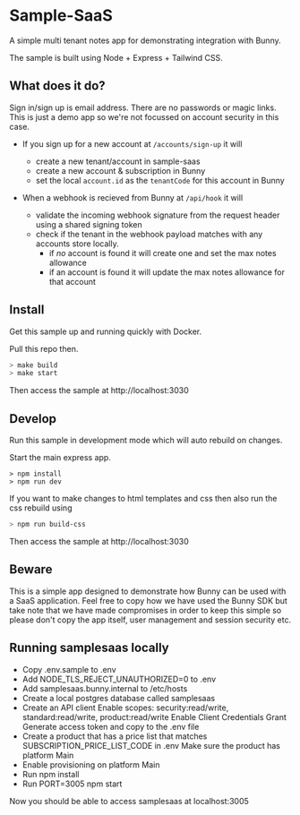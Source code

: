 # Sample-SaaS

A simple multi tenant notes app for demonstrating integration with Bunny.

The sample is built using Node + Express + Tailwind CSS.

## What does it do?

Sign in/sign up is email address. There are no passwords or magic links. This is just a demo app so we're not focussed on account security in this case.

- If you sign up for a new account at `/accounts/sign-up` it will

  - create a new tenant/account in sample-saas
  - create a new account & subscription in Bunny
  - set the local `account.id` as the `tenantCode` for this account in Bunny

- When a webhook is recieved from Bunny at `/api/hook` it will
  - validate the incoming webhook signature from the request header using a shared signing token
  - check if the tenant in the webhook payload matches with any accounts store locally.
    - if _no_ account is found it will create one and set the max notes allowance
    - if an account is found it will update the max notes allowance for that account

## Install

Get this sample up and running quickly with Docker.

Pull this repo then.

```sh
> make build
> make start
```

Then access the sample at http://localhost:3030

## Develop

Run this sample in development mode which will auto rebuild on changes.

Start the main express app.

```
> npm install
> npm run dev
```

If you want to make changes to html templates and css then also run the css rebuild using

```sh
> npm run build-css
```

Then access the sample at http://localhost:3030

## Beware

This is a simple app designed to demonstrate how Bunny can be used with a SaaS application. Feel free to copy how we have used the Bunny SDK but take note that we have made compromises in order to keep this simple so please don't copy the app itself, user management and session security etc.

## Running samplesaas locally

- Copy .env.sample to .env
- Add NODE_TLS_REJECT_UNAUTHORIZED=0 to .env
- Add samplesaas.bunny.internal to /etc/hosts
- Create a local postgres database called samplesaas
- Create an API client
  Enable scopes: security:read/write, standard:read/write, product:read/write
  Enable Client Credentials Grant
  Generate access token and copy to the .env file
- Create a product that has a price list that matches SUBSCRIPTION_PRICE_LIST_CODE in .env
  Make sure the product has platform Main
- Enable provisioning on platform Main
- Run npm install
- Run PORT=3005 npm start

Now you should be able to access samplesaas at localhost:3005